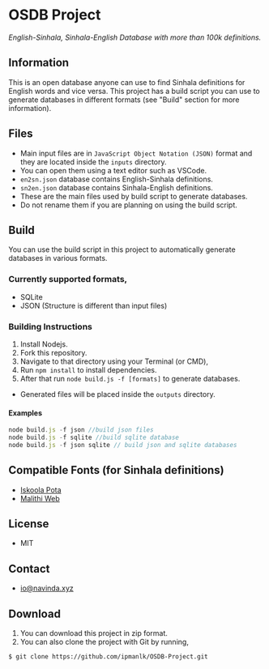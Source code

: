 # OSDB Project
*English-Sinhala, Sinhala-English Database with more than 100k definitions.*

## Information
This is an open database anyone can use to find Sinhala definitions for English words and vice versa. This project has a build script you can use to generate databases in different formats (see "Build" section for more information).

## Files
- Main input files are in ```JavaScript Object Notation (JSON)``` format and they are located inside the ```inputs``` directory.
- You can open them using a text editor such as VSCode.  
- ```en2sn.json``` database contains English-Sinhala definitions.
- ```sn2en.json``` database contains Sinhala-English definitions.
- These are the main files used by build script to generate databases.
- Do not rename them if you are planning on using the build script.

## Build
You can use the build script in this project to automatically generate databases in various formats.

### Currently supported formats,
- SQLite
- JSON (Structure is different than input files)

### Building Instructions
1. Install Nodejs.
1. Fork this repository. 
1. Navigate to that directory using your Terminal (or CMD),
1. Run ```npm install``` to install dependencies.
1. After that run ```node build.js -f [formats]``` to generate databases.
- Generated files will be placed inside the ```outputs``` directory.

#### Examples
```javascript
node build.js -f json //build json files
node build.js -f sqlite //build sqlite database
node build.js -f json sqlite // build json and sqlite databases
```


## Compatible Fonts (for Sinhala definitions)
- [Iskoola Pota](http://www.sinhalafonts.org/fonts/13091/iskoola_potha_unicode.html)
- [Malithi Web](http://www.sinhalafonts.org/fonts/13092/malithi_web.html)

## License
- MIT

## Contact
- io@navinda.xyz

## Download
1. You can download this project in zip format.
2. You can also clone the project with Git by running,

```git
$ git clone https://github.com/ipmanlk/OSDB-Project.git
```
